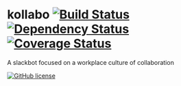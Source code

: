 # kollabo [![Build Status](https://travis-ci.org/project-digital/kollabo.svg?branch=master)](https://travis-ci.org/project-digital/kollabo) [![Dependency Status](https://david-dm.org/project-digital/kollabo.svg)](https://david-dm.org/project-digital/kollabo) [![Coverage Status](https://coveralls.io/repos/github/project-digital/kollabo/badge.svg?branch=master)](https://coveralls.io/github/project-digital/kollabo?branch=master)
A slackbot focused on a workplace culture of collaboration

[![GitHub license](https://img.shields.io/badge/license-GPLv3-blue.svg)](https://github.com/project-digital/slackbot-onboard/blob/master/LICENSE)
